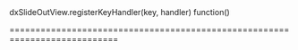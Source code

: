<!--id-->dxSlideOutView.registerKeyHandler(key, handler)<!--/id-->
<!--merge--><!--/merge-->
<!--hidden--><!--/hidden-->
<!--type-->function()<!--/type-->
===========================================================================
